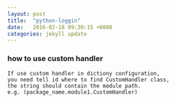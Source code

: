```yaml
---
layout: post
title:  "python-loggin"
date:   2016-02-18 09:30:15 +0800
categories: jekyll update
---
```


### how to use custom handler
    
    If use custom handler in dictiony configuration,
    you need tell id where to find CustomHandler class,
    the string should contain the module path. 
    e.g. (package_name.module1.CustomHandler)
